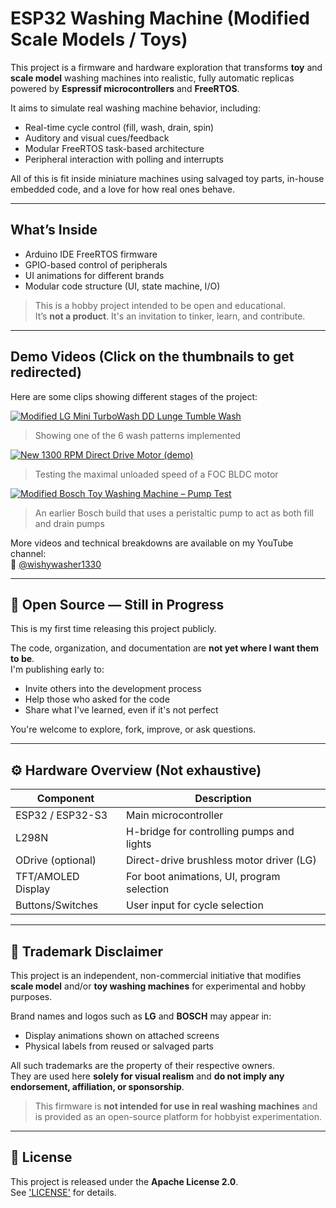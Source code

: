 # ESP32 Washing Machine (Modified Scale Models / Toys)

This project is a firmware and hardware exploration that transforms **toy** and **scale model** washing machines into realistic, fully automatic replicas powered by **Espressif microcontrollers** and **FreeRTOS**.

It aims to simulate real washing machine behavior, including:
- Real-time cycle control (fill, wash, drain, spin)
- Auditory and visual cues/feedback
- Modular FreeRTOS task-based architecture
- Peripheral interaction with polling and interrupts

All of this is fit inside miniature machines using salvaged toy parts, in-house embedded code, and a love for how real ones behave.

---

## What’s Inside

- Arduino IDE FreeRTOS firmware 
- GPIO-based control of peripherals
- UI animations for different brands
- Modular code structure (UI, state machine, I/O)

> This is a hobby project intended to be open and educational.  
> It’s **not a product**. It's an invitation to tinker, learn, and contribute.

---

## Demo Videos (Click on the thumbnails to get redirected)

Here are some clips showing different stages of the project:

[![Modified LG Mini TurboWash DD Lunge Tumble Wash](https://img.youtube.com/vi/q8yADDqyYLE/hqdefault.jpg)](https://www.youtube.com/watch?v=q8yADDqyYLE)
> Showing one of the 6 wash patterns implemented

[![New 1300 RPM Direct Drive Motor (demo)](https://img.youtube.com/vi/g4-hl7QYWUM/hqdefault.jpg)](https://www.youtube.com/shorts/g4-hl7QYWUM)
> Testing the maximal unloaded speed of a FOC BLDC motor

[![Modified Bosch Toy Washing Machine – Pump Test](https://img.youtube.com/vi/PkpvrBWGcwY/hqdefault.jpg)](https://www.youtube.com/watch?v=PkpvrBWGcwY)
> An earlier Bosch build that uses a peristaltic pump to act as both fill and drain pumps

More videos and technical breakdowns are available on my YouTube channel:  
🔗 [@wishywasher1330](https://www.youtube.com/@wishywasher1330)

---

## 🚧 Open Source — Still in Progress

This is my first time releasing this project publicly.

The code, organization, and documentation are **not yet where I want them to be**.  
I'm publishing early to:
- Invite others into the development process
- Help those who asked for the code
- Share what I've learned, even if it's not perfect

You're welcome to explore, fork, improve, or ask questions.

---

## ⚙️ Hardware Overview (Not exhaustive)

| Component         | Description                                 |
|-------------------|---------------------------------------------|
| ESP32 / ESP32-S3  | Main microcontroller                        |
| L298N             | H-bridge for controlling pumps and lights   |
| ODrive (optional) | Direct-drive brushless motor driver (LG)    |
| TFT/AMOLED Display| For boot animations, UI, program selection  |
| Buttons/Switches  | User input for cycle selection              |

---

## 📜 Trademark Disclaimer

This project is an independent, non-commercial initiative that modifies **scale model** and/or **toy washing machines** for experimental and hobby purposes.

Brand names and logos such as **LG** and **BOSCH** may appear in:
- Display animations shown on attached screens
- Physical labels from reused or salvaged parts

All such trademarks are the property of their respective owners.  
They are used here **solely for visual realism** and **do not imply any endorsement, affiliation, or sponsorship**.

> This firmware is **not intended for use in real washing machines** and is provided as an open-source platform for hobbyist experimentation.

---

## 📄 License

This project is released under the **Apache License 2.0**.  
See ['LICENSE'](./LICENSE) for details.
